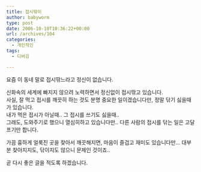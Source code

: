 ```yaml
---
title: 접시딲이
author: babyworm
type: post
date: 2006-10-10T10:36:22+00:00
url: /archives/104
categories:
  - 개인적인
tags:
  - 디버깅

---
```

요즘 이 동네 말로 접시딲느라고 정신이 없습니다.

신화속의 세계에 빠지지 않으려 노력하면서 정신없이 접시딲고 있습니다.  
사실, 잘 먹고 접시를 깨끗히 하는 것도 분명 중요한 일이겠습니다만, 정말 닦기 싫을때가 있습니다.  
내가 먹은 접시가 아닐때.. 그 접시를 쓰기도 싫을때..  
그래도, 도와주기로 했으니 열심히하고 있습니다만.. 다른 사람의 접시를 닦는 일은 고달프기만 합니다.

가끔 흉하게 얼룩진 곳을 찾아서 깨끗해지면, 마음이 즐겁고 재미도 있습니다만&#8230; 대부분 찾아지지도, 닦이지도 않으니 문제인 것이죠..

곧 다시 좋은 글을 적도록 하겠습니다.